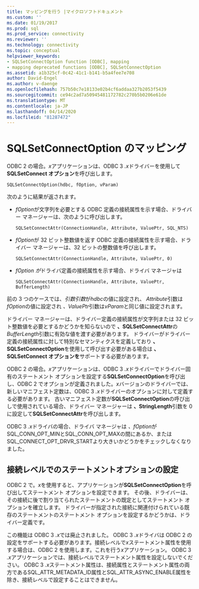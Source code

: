 ```yaml
---
title: マッピングを行う |マイクロソフトドキュメント
ms.custom: ''
ms.date: 01/19/2017
ms.prod: sql
ms.prod_service: connectivity
ms.reviewer: ''
ms.technology: connectivity
ms.topic: conceptual
helpviewer_keywords:
- SQLSetConnectOption function [ODBC], mapping
- mapping deprecated functions [ODBC], SQLSetConnectOption
ms.assetid: a1b325cf-0c42-41c1-b141-b5a4fee7e708
author: David-Engel
ms.author: v-daenge
ms.openlocfilehash: 757b50c7e18133e02b4cf6addaa327b2053f5439
ms.sourcegitcommit: ce94c2ad7a50945481172782c270b5b0206e61de
ms.translationtype: MT
ms.contentlocale: ja-JP
ms.lasthandoff: 04/14/2020
ms.locfileid: "81287472"
---
```

# <a name="sqlsetconnectoption-mapping"></a>SQLSetConnectOption のマッピング
ODBC 2 の場合。*x*アプリケーションは、ODBC 3 *.x*ドライバーを使用して**SQLSetConnect オプション**を呼び出します。  
  
```  
SQLSetConnectOption(hdbc, fOption, vParam)  
```  
  
 次のように結果が返されます。  
  
-   *fOption*が文字列を必要とする ODBC 定義の接続属性を示す場合、ドライバー マネージャーは、次のように呼び出します。  
  
    ```  
    SQLSetConnectAttr(ConnectionHandle, Attribute, ValuePtr, SQL_NTS)  
    ```  
  
-   *fOption*が 32 ビット整数値を返す ODBC 定義の接続属性を示す場合、ドライバー マネージャーは、32 ビットの整数値を呼び出します。  
  
    ```  
    SQLSetConnectAttr(ConnectionHandle, Attribute, ValuePtr, 0)  
    ```  
  
-   *fOption が*ドライバ定義の接続属性を示す場合、ドライバ マネージャは  
  
    ```  
    SQLSetConnectAttr(ConnectionHandle, Attribute, ValuePtr, BufferLength)  
    ```  
  
 前の 3 つのケースでは、*引数引数*が*hdbc*の値に設定され、 *Attribute*引数は*fOption*の値に設定され *、ValuePtr*引数は*vParam*と同じ値に設定されます。  
  
 ドライバー マネージャーは、ドライバー定義の接続属性が文字列または 32 ビット整数値を必要とするかどうかを知らないので **、SQLSetConnectAttr**の*BufferLength*引数に有効な値を渡す必要があります。 ドライバーがドライバー定義の接続属性に対して特別なセマンティクスを定義しており **、SQLSetConnectOption**を使用して呼び出す必要がある場合は **、SQLSetConnect オプションを**サポートする必要があります。  
  
 ODBC 2 の場合。*x*アプリケーションは、ODBC 3 *.x*ドライバーでドライバー固有のステートメント オプションを設定する**SQLSetConnectOption**を呼び出し、ODBC 2 でオプションが定義されました。*x*バージョンのドライバーでは、新しいマニフェスト定数は、ODBC 3 *.x*ドライバーのオプションに対して定義する必要があります。 古いマニフェスト定数が**SQLSetConnectOption**の呼び出しで使用されている場合、ドライバー マネージャーは **、StringLength**引数を 0 に設定して**SQLSetConnectAttr**を呼び出します。  
  
 ODBC 3 *.x*ドライバの場合、ドライバ マネージャは *、fOption*がSQL_CONN_OPT_MINとSQL_CONN_OPT_MAXの間にあるか、またはSQL_CONNECT_OPT_DRVR_STARTより大きいかどうかをチェックしなくなりました。  
  
## <a name="setting-statement-options-on-the-connection-level"></a>接続レベルでのステートメントオプションの設定  
 ODBC 2 で。*x*を使用すると、アプリケーションが**SQLSetConnectOption**を呼び出してステートメント オプションを設定できます。 その後、ドライバーは、その接続に後で割り当てられたステートメントの既定としてステートメント オプションを確立します。 ドライバーが指定された接続に関連付けられている既存のステートメントのステートメント オプションを設定するかどうかは、ドライバー定義です。  
  
 この機能は ODBC 3 *.x*では廃止されました。 ODBC 3 *.x*ドライバは ODBC 2 の設定をサポートする必要があります。接続レベルで*x*ステートメント属性を使用する場合は、ODBC 2 を使用します。これを行う*x*アプリケーション。 ODBC 3 *.x*アプリケーションでは、接続レベルでステートメント属性を設定しないでください。 ODBC 3 *.x*ステートメント属性は、接続属性とステートメント属性の両方であるSQL_ATTR_METADATA_ID属性とSQL_ATTR_ASYNC_ENABLE属性を除き、接続レベルで設定することはできません。
